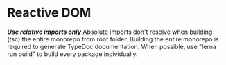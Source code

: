 # Reactive DOM

***Use relative imports only***
Absolute imports don't resolve when building (tsc) the entire monorepo from root folder.
Building the entire monorepo is required to generate TypeDoc documentation.
When possible, use "lerna run build" to build every package individually.